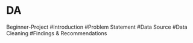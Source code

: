 # DA
Beginner-Project
#Introduction
#Problem Statement
#Data Source
#Data Cleaning
#Findings & Recommendations
